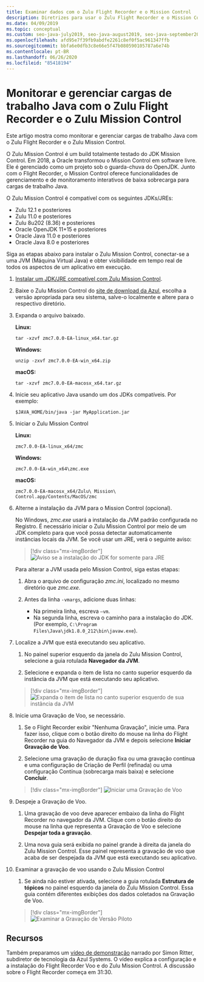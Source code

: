 ```yaml
---
title: Examinar dados com o Zulu Flight Recorder e o Mission Control
description: Diretrizes para usar o Zulu Flight Recorder e o Mission Control para coletar e examinar os dados de aplicativo.
ms.date: 04/09/2019
ms.topic: conceptual
ms.custom: seo-java-july2019, seo-java-august2019, seo-java-september2019
ms.openlocfilehash: afd95e7f39fb9abdfe2261c8ef0f5ac961347ffb
ms.sourcegitcommit: bbfa6e0dfb3c8e66e5f47b080590105787a6e74b
ms.contentlocale: pt-BR
ms.lasthandoff: 06/26/2020
ms.locfileid: "85418194"
---
```

# <a name="monitor-and-manage-java-workloads-with-zulu-flight-recorder-and-zulu-mission-control"></a>Monitorar e gerenciar cargas de trabalho Java com o Zulu Flight Recorder e o Zulu Mission Control

Este artigo mostra como monitorar e gerenciar cargas de trabalho Java com o Zulu Flight Recorder e o Zulu Mission Control.

O Zulu Mission Control é um build totalmente testado do JDK Mission Control. Em 2018, a Oracle transformou o Mission Control em software livre. Ele é gerenciado como um projeto sob o guarda-chuva do OpenJDK. Junto com o Flight Recorder, o Mission Control oferece funcionalidades de gerenciamento e de monitoramento interativos de baixa sobrecarga para cargas de trabalho Java.

O Zulu Mission Control é compatível com os seguintes JDKs/JREs:

* Zulu 12.1 e posteriores
* Zulu 11.0 e posteriores
* Zulu 8u202 (8.36) e posteriores
* Oracle OpenJDK 11+15 e posteriores
* Oracle Java 11.0 e posteriores
* Oracle Java 8.0 e posteriores

Siga as etapas abaixo para instalar o Zulu Mission Control, conectar-se a uma JVM (Máquina Virtual Java) e obter visibilidade em tempo real de todos os aspectos de um aplicativo em execução.

1. [Instalar um JDK/JRE compatível com Zulu Mission Control](java-jdk-install.md).

2. Baixe o Zulu Mission Control do [site de download da Azul](https://www.azul.com/products/zulu-mission-control/), escolha a versão apropriada para seu sistema, salve-o localmente e altere para o respectivo diretório.

3. Expanda o arquivo baixado.

    **Linux:**

    ```cli
    tar -xzvf zmc7.0.0-EA-linux_x64.tar.gz
    ```

    **Windows:**

    ```cli
    unzip -zxvf zmc7.0.0-EA-win_x64.zip
    ```

    **macOS:**

    ```cli
    tar -xzvf zmc7.0.0-EA-macosx_x64.tar.gz
    ```

4. Inicie seu aplicativo Java usando um dos JDKs compatíveis. Por exemplo:

    ```cli
    $JAVA_HOME/bin/java -jar MyApplication.jar
    ```

5. Iniciar o Zulu Mission Control

    **Linux:**

    ```cli
    zmc7.0.0-EA-linux_x64/zmc
    ```

    **Windows:**

    ```cli
    zmc7.0.0-EA-win_x64\zmc.exe
    ```

    **macOS:**

    ```cli
    zmc7.0.0-EA-macosx_x64/Zulu\ Mission\ Control.app/Contents/MacOS/zmc
    ```

6. Alterne a instalação da JVM para o Mission Control (opcional).

    No Windows, *zmc.exe* usará a instalação da JVM padrão configurada no Registro. É necessário iniciar o Zulu Mission Control por meio de um JDK completo para que você possa detectar automaticamente instâncias locais da JVM. Se você usar um JRE, verá o seguinte aviso:

    > [!div class="mx-imgBorder"]
    ![Aviso se a instalação do JDK for somente para JRE](media/jfr-jre-warning-message.png)

    Para alterar a JVM usada pelo Mission Control, siga estas etapas:

    1. Abra o arquivo de configuração *zmc.ini*, localizado no mesmo diretório que *zmc.exe*.

    2. Antes da linha `-vmargs`, adicione duas linhas:

        * Na primeira linha, escreva `–vm`.
        * Na segunda linha, escreva o caminho para a instalação do JDK. (Por exemplo, `C:\Program Files\Java\jdk1.8.0_212\bin\javaw.exe`).

7. Localize a JVM que está executando seu aplicativo.

    1. No painel superior esquerdo da janela do Zulu Mission Control, selecione a guia rotulada **Navegador da JVM**.

    2. Selecione e expanda o item de lista no canto superior esquerdo da instância da JVM que está executando seu aplicativo.

    > [!div class="mx-imgBorder"]
    ![Expanda o item de lista no canto superior esquerdo de sua instância da JVM](media/jfr-jvm-instance-dashboard.png)

8. Inicie uma Gravação de Voo, se necessário.

    1. Se o Flight Recorder exibir "Nenhuma Gravação", inicie uma. Para fazer isso, clique com o botão direito do mouse na linha do Flight Recorder na guia do Navegador da JVM e depois selecione **Iniciar Gravação de Voo**.

    2. Selecione uma gravação de duração fixa ou uma gravação contínua e uma configuração de Criação de Perfil (refinada) ou uma configuração Contínua (sobrecarga mais baixa) e selecione **Concluir**.

    > [!div class="mx-imgBorder"]
    ![Iniciar uma Gravação de Voo](media/jfr-start-flight-recording.png)

9. Despeje a Gravação de Voo.

    1. Uma gravação de voo deve aparecer embaixo da linha do Flight Recorder no navegador da JVM. Clique com o botão direito do mouse na linha que representa a Gravação de Voo e selecione **Despejar toda a gravação**.

    2. Uma nova guia será exibida no painel grande à direita da janela do Zulu Mission Control. Esse painel representa a gravação de voo que acaba de ser despejada da JVM que está executando seu aplicativo.

10. Examinar a gravação de voo usando o Zulu Mission Control
    1. Se ainda não estiver ativada, selecione a guia rotulada **Estrutura de tópicos** no painel esquerdo da janela do Zulu Mission Control. Essa guia contém diferentes exibições dos dados coletados na Gravação de Voo.

    > [!div class="mx-imgBorder"]
    ![Examinar a Gravação de Versão Piloto](media/jfr-zulu-mission-control-data.png)

## <a name="resources"></a>Recursos

Também preparamos um [vídeo de demonstração](https://www.azul.com/presentation/azul-webinar-open-source-flight-recorder-and-mission-control-managing-and-measuring-openjdk-8-performance/) narrado por Simon Ritter, subdiretor de tecnologia da Azul Systems. O vídeo explica a configuração e a instalação do Flight Recorder Voo e do Zulu Mission Control. A discussão sobre o Flight Recorder começa em 31:30.
